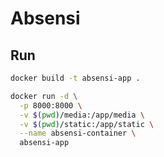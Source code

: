 # Absensi

## Run

```bash
docker build -t absensi-app .
```

```bash
docker run -d \
  -p 8000:8000 \
  -v $(pwd)/media:/app/media \
  -v $(pwd)/static:/app/static \
  --name absensi-container \
  absensi-app
```
